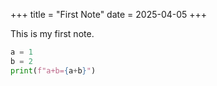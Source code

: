 +++
title = "First Note"
date = 2025-04-05
+++

This is my first note.

```py
a = 1
b = 2
print(f"a+b={a+b}")
```